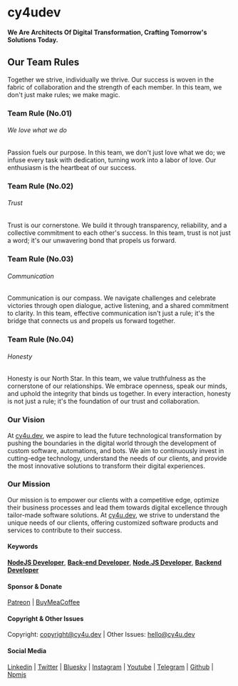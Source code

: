 # cy4udev

**We Are Architects Of Digital Transformation, Crafting Tomorrow's Solutions Today.**

## Our Team Rules

Together we strive, individually we thrive. Our success is woven in the fabric of collaboration and the strength of each member. In this team, we don't just make rules; we make magic.


### Team Rule (No.01)

###### We love what we do

Passion fuels our purpose. In this team, we don't just love what we do; we infuse every task with dedication, turning work into a labor of love. Our enthusiasm is the heartbeat of our success.

### Team Rule (No.02)

###### Trust

Trust is our cornerstone. We build it through transparency, reliability, and a collective commitment to each other's success. In this team, trust is not just a word; it's our unwavering bond that propels us forward.

### Team Rule (No.03)

###### Communication

Communication is our compass. We navigate challenges and celebrate victories through open dialogue, active listening, and a shared commitment to clarity. In this team, effective communication isn't just a rule; it's the bridge that connects us and propels us forward together.

### Team Rule (No.04)

###### Honesty

Honesty is our North Star. In this team, we value truthfulness as the cornerstone of our relationships. We embrace openness, speak our minds, and uphold the integrity that binds us together. In every interaction, honesty is not just a rule; it's the foundation of our trust and collaboration.

### Our Vision

At [cy4u.dev](https://cy4u.dev "cy4u.dev"), we aspire to lead the future technological transformation by pushing the boundaries in the digital world through the development of custom software, automations, and bots. We aim to continuously invest in cutting-edge technology, understand the needs of our clients, and provide the most innovative solutions to transform their digital experiences.

### Our Mission

Our mission is to empower our clients with a competitive edge, optimize their business processes and lead them towards digital excellence through tailor-made software solutions. At [cy4u.dev](https://cy4u.dev "cy4u.dev"), we strive to understand the unique needs of our clients, offering customized software products and services to contribute to their success.


#### Keywords

[**NodeJS Developer**](https://cy4u.dev "NodeJS Developer"), [**Back-end Developer**](https://cy4u.dev "Back-end Developer"), [**Node.JS Developer**](https://cy4u.dev "Node.JS Developer"), [**Backend Developer**](https://cy4u.dev "Backend Developer")

#### Sponsor & Donate

[Patreon](https://patreon.com/cy4udev "cy4udev patreon") | [BuyMeaCoffee](https://www.buymeacoffee.com/cy4udev "cy4udev BuyMeaCoffee")

#### Copyright & Other Issues

Copyright: [copyright@cy4u.dev](mailto:copyright@cy4u.dev "copyright@cy4u.dev") | Other Issues: [hello@cy4u.dev](mailto:hello@cy4u.dev "hello@cy4u.dev")

#### Social Media

[Linkedin](https://www.linkedin.com/company/cy4udev/ "cy4udev linkedin") | [Twitter](https://twitter.com/cy4udev "cy4udev twitter") | [Bluesky](https://bsky.app/profile/cy4u.dev "cy4udev bluesky") | [Instagram](https://instagram.com/cy4udev "cy4udev instagram") | [Youtube](https://www.youtube.com/@cy4udev "cy4udev youtube") | [Telegram](https://t.me/cy4udev "cy4udev telegram") | [Github](https://github.com/cy4udev "cy4udev github") | [Npmjs](https://www.npmjs.com/~cy4udev "cy4udev npmjs")
